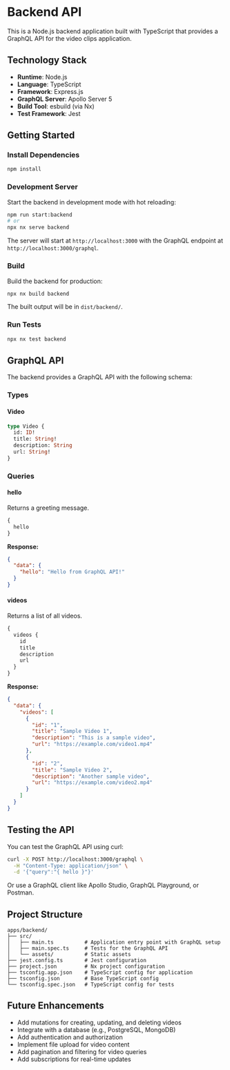 # Backend API

This is a Node.js backend application built with TypeScript that provides a GraphQL API for the video clips application.

## Technology Stack

- **Runtime**: Node.js
- **Language**: TypeScript
- **Framework**: Express.js
- **GraphQL Server**: Apollo Server 5
- **Build Tool**: esbuild (via Nx)
- **Test Framework**: Jest

## Getting Started

### Install Dependencies

```bash
npm install
```

### Development Server

Start the backend in development mode with hot reloading:

```bash
npm run start:backend
# or
npx nx serve backend
```

The server will start at `http://localhost:3000` with the GraphQL endpoint at `http://localhost:3000/graphql`.

### Build

Build the backend for production:

```bash
npx nx build backend
```

The built output will be in `dist/backend/`.

### Run Tests

```bash
npx nx test backend
```

## GraphQL API

The backend provides a GraphQL API with the following schema:

### Types

#### Video
```graphql
type Video {
  id: ID!
  title: String!
  description: String
  url: String!
}
```

### Queries

#### hello
Returns a greeting message.

```graphql
{
  hello
}
```

**Response:**
```json
{
  "data": {
    "hello": "Hello from GraphQL API!"
  }
}
```

#### videos
Returns a list of all videos.

```graphql
{
  videos {
    id
    title
    description
    url
  }
}
```

**Response:**
```json
{
  "data": {
    "videos": [
      {
        "id": "1",
        "title": "Sample Video 1",
        "description": "This is a sample video",
        "url": "https://example.com/video1.mp4"
      },
      {
        "id": "2",
        "title": "Sample Video 2",
        "description": "Another sample video",
        "url": "https://example.com/video2.mp4"
      }
    ]
  }
}
```

## Testing the API

You can test the GraphQL API using curl:

```bash
curl -X POST http://localhost:3000/graphql \
  -H "Content-Type: application/json" \
  -d '{"query":"{ hello }"}'
```

Or use a GraphQL client like Apollo Studio, GraphQL Playground, or Postman.

## Project Structure

```
apps/backend/
├── src/
│   ├── main.ts          # Application entry point with GraphQL setup
│   ├── main.spec.ts     # Tests for the GraphQL API
│   └── assets/          # Static assets
├── jest.config.ts       # Jest configuration
├── project.json         # Nx project configuration
├── tsconfig.app.json    # TypeScript config for application
├── tsconfig.json        # Base TypeScript config
└── tsconfig.spec.json   # TypeScript config for tests
```

## Future Enhancements

- Add mutations for creating, updating, and deleting videos
- Integrate with a database (e.g., PostgreSQL, MongoDB)
- Add authentication and authorization
- Implement file upload for video content
- Add pagination and filtering for video queries
- Add subscriptions for real-time updates

